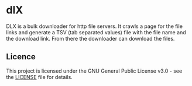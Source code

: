 # dlX

DLX is a bulk downloader for http file servers. It crawls a page for the file links and generate a TSV (tab separated values) file with the file name and the download link. From there the downloader can download the files.

## Licence

This project is licensed under the GNU General Public License v3.0 - see the [LICENSE](LICENSE) file for details.